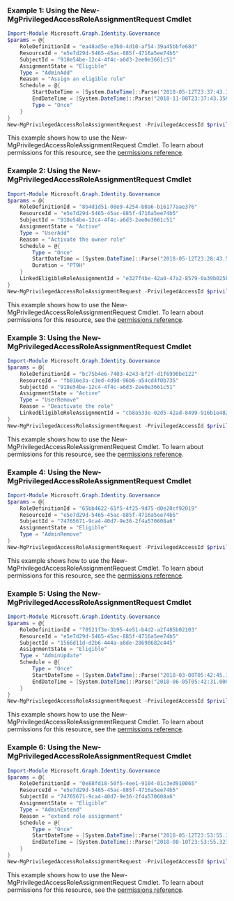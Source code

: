### Example 1: Using the New-MgPrivilegedAccessRoleAssignmentRequest Cmdlet
```powershell
Import-Module Microsoft.Graph.Identity.Governance
$params = @{
	RoleDefinitionId = "ea48ad5e-e3b0-4d10-af54-39a45bbfe68d"
	ResourceId = "e5e7d29d-5465-45ac-885f-4716a5ee74b5"
	SubjectId = "918e54be-12c4-4f4c-a6d3-2ee0e3661c51"
	AssignmentState = "Eligible"
	Type = "AdminAdd"
	Reason = "Assign an eligible role"
	Schedule = @{
		StartDateTime = [System.DateTime]::Parse("2018-05-12T23:37:43.356Z")
		EndDateTime = [System.DateTime]::Parse("2018-11-08T23:37:43.356Z")
		Type = "Once"
	}
}
New-MgPrivilegedAccessRoleAssignmentRequest -PrivilegedAccessId $privilegedAccessId -BodyParameter $params
```
This example shows how to use the New-MgPrivilegedAccessRoleAssignmentRequest Cmdlet.
To learn about permissions for this resource, see the [permissions reference](/graph/permissions-reference).
### Example 2: Using the New-MgPrivilegedAccessRoleAssignmentRequest Cmdlet
```powershell
Import-Module Microsoft.Graph.Identity.Governance
$params = @{
	RoleDefinitionId = "8b4d1d51-08e9-4254-b0a6-b16177aae376"
	ResourceId = "e5e7d29d-5465-45ac-885f-4716a5ee74b5"
	SubjectId = "918e54be-12c4-4f4c-a6d3-2ee0e3661c51"
	AssignmentState = "Active"
	Type = "UserAdd"
	Reason = "Activate the owner role"
	Schedule = @{
		Type = "Once"
		StartDateTime = [System.DateTime]::Parse("2018-05-12T23:28:43.537Z")
		Duration = "PT9H"
	}
	LinkedEligibleRoleAssignmentId = "e327f4be-42a0-47a2-8579-0a39b025b394"
}
New-MgPrivilegedAccessRoleAssignmentRequest -PrivilegedAccessId $privilegedAccessId -BodyParameter $params
```
This example shows how to use the New-MgPrivilegedAccessRoleAssignmentRequest Cmdlet.
To learn about permissions for this resource, see the [permissions reference](/graph/permissions-reference).
### Example 3: Using the New-MgPrivilegedAccessRoleAssignmentRequest Cmdlet
```powershell
Import-Module Microsoft.Graph.Identity.Governance
$params = @{
	RoleDefinitionId = "bc75b4e6-7403-4243-bf2f-d1f6990be122"
	ResourceId = "fb016e3a-c3ed-4d9d-96b6-a54cd4f0b735"
	SubjectId = "918e54be-12c4-4f4c-a6d3-2ee0e3661c51"
	AssignmentState = "Active"
	Type = "UserRemove"
	Reason = "Deactivate the role"
	LinkedEligibleRoleAssignmentId = "cb8a533e-02d5-42ad-8499-916b1e4822ec"
}
New-MgPrivilegedAccessRoleAssignmentRequest -PrivilegedAccessId $privilegedAccessId -BodyParameter $params
```
This example shows how to use the New-MgPrivilegedAccessRoleAssignmentRequest Cmdlet.
To learn about permissions for this resource, see the [permissions reference](/graph/permissions-reference).
### Example 4: Using the New-MgPrivilegedAccessRoleAssignmentRequest Cmdlet
```powershell
Import-Module Microsoft.Graph.Identity.Governance
$params = @{
	RoleDefinitionId = "65bb4622-61f5-4f25-9d75-d0e20cf92019"
	ResourceId = "e5e7d29d-5465-45ac-885f-4716a5ee74b5"
	SubjectId = "74765671-9ca4-40d7-9e36-2f4a570608a6"
	AssignmentState = "Eligible"
	Type = "AdminRemove"
}
New-MgPrivilegedAccessRoleAssignmentRequest -PrivilegedAccessId $privilegedAccessId -BodyParameter $params
```
This example shows how to use the New-MgPrivilegedAccessRoleAssignmentRequest Cmdlet.
To learn about permissions for this resource, see the [permissions reference](/graph/permissions-reference).
### Example 5: Using the New-MgPrivilegedAccessRoleAssignmentRequest Cmdlet
```powershell
Import-Module Microsoft.Graph.Identity.Governance
$params = @{
	RoleDefinitionId = "70521f3e-3b95-4e51-b4d2-a2f485b02103"
	ResourceId = "e5e7d29d-5465-45ac-885f-4716a5ee74b5"
	SubjectId = "1566d11d-d2b6-444a-a8de-28698682c445"
	AssignmentState = "Eligible"
	Type = "AdminUpdate"
	Schedule = @{
		Type = "Once"
		StartDateTime = [System.DateTime]::Parse("2018-03-08T05:42:45.317Z")
		EndDateTime = [System.DateTime]::Parse("2018-06-05T05:42:31.000Z")
	}
}
New-MgPrivilegedAccessRoleAssignmentRequest -PrivilegedAccessId $privilegedAccessId -BodyParameter $params
```
This example shows how to use the New-MgPrivilegedAccessRoleAssignmentRequest Cmdlet.
To learn about permissions for this resource, see the [permissions reference](/graph/permissions-reference).
### Example 6: Using the New-MgPrivilegedAccessRoleAssignmentRequest Cmdlet
```powershell
Import-Module Microsoft.Graph.Identity.Governance
$params = @{
	RoleDefinitionId = "0e88fd18-50f5-4ee1-9104-01c3ed910065"
	ResourceId = "e5e7d29d-5465-45ac-885f-4716a5ee74b5"
	SubjectId = "74765671-9ca4-40d7-9e36-2f4a570608a6"
	AssignmentState = "Eligible"
	Type = "AdminExtend"
	Reason = "extend role assignment"
	Schedule = @{
		Type = "Once"
		StartDateTime = [System.DateTime]::Parse("2018-05-12T23:53:55.327Z")
		EndDateTime = [System.DateTime]::Parse("2018-08-10T23:53:55.327Z")
	}
}
New-MgPrivilegedAccessRoleAssignmentRequest -PrivilegedAccessId $privilegedAccessId -BodyParameter $params
```
This example shows how to use the New-MgPrivilegedAccessRoleAssignmentRequest Cmdlet.
To learn about permissions for this resource, see the [permissions reference](/graph/permissions-reference).
